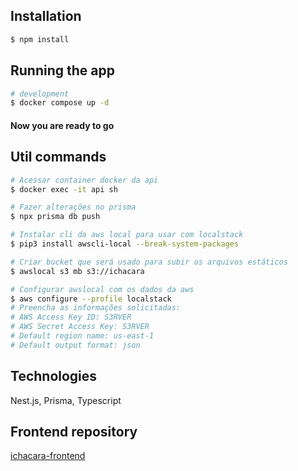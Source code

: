 ## Installation

```bash
$ npm install
```

## Running the app

```bash
# development
$ docker compose up -d
```

#### Now you are ready to go

## Util commands

```bash
# Acessar container docker da api
$ docker exec -it api sh
```

```bash
# Fazer alterações no prisma
$ npx prisma db push
```

```bash
# Instalar cli da aws local para usar com localstack
$ pip3 install awscli-local --break-system-packages
```

```bash
# Criar bucket que será usado para subir os arquivos estáticos
$ awslocal s3 mb s3://ichacara
```

```bash
# Configurar awslocal com os dados da aws
$ aws configure --profile localstack
# Preencha as informações solicitadas:
# AWS Access Key ID: S3RVER
# AWS Secret Access Key: S3RVER
# Default region name: us-east-1
# Default output format: json
```

## Technologies
Nest.js, Prisma, Typescript

## Frontend repository
[ichacara-frontend](https://github.com/iChacara/ichacara-frontend/tree/development)

